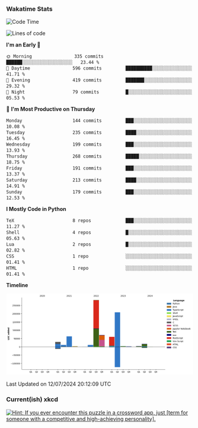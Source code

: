 ### Wakatime Stats
<!--START_SECTION:waka-->
![Code Time](http://img.shields.io/badge/Code%20Time-2%2C717%20hrs%205%20mins-blue)

![Lines of code](https://img.shields.io/badge/From%20Hello%20World%20I%27ve%20Written-766.4%20thousand%20lines%20of%20code-blue)

**I'm an Early 🐤** 

```text
🌞 Morning                335 commits         ██████░░░░░░░░░░░░░░░░░░░   23.44 % 
🌆 Daytime                596 commits         ██████████░░░░░░░░░░░░░░░   41.71 % 
🌃 Evening                419 commits         ███████░░░░░░░░░░░░░░░░░░   29.32 % 
🌙 Night                  79 commits          █░░░░░░░░░░░░░░░░░░░░░░░░   05.53 % 
```
📅 **I'm Most Productive on Thursday** 

```text
Monday                   144 commits         ███░░░░░░░░░░░░░░░░░░░░░░   10.08 % 
Tuesday                  235 commits         ████░░░░░░░░░░░░░░░░░░░░░   16.45 % 
Wednesday                199 commits         ███░░░░░░░░░░░░░░░░░░░░░░   13.93 % 
Thursday                 268 commits         █████░░░░░░░░░░░░░░░░░░░░   18.75 % 
Friday                   191 commits         ███░░░░░░░░░░░░░░░░░░░░░░   13.37 % 
Saturday                 213 commits         ████░░░░░░░░░░░░░░░░░░░░░   14.91 % 
Sunday                   179 commits         ███░░░░░░░░░░░░░░░░░░░░░░   12.53 % 
```


**I Mostly Code in Python** 

```text
TeX                      8 repos             ███░░░░░░░░░░░░░░░░░░░░░░   11.27 % 
Shell                    4 repos             █░░░░░░░░░░░░░░░░░░░░░░░░   05.63 % 
Lua                      2 repos             █░░░░░░░░░░░░░░░░░░░░░░░░   02.82 % 
CSS                      1 repo              ░░░░░░░░░░░░░░░░░░░░░░░░░   01.41 % 
HTML                     1 repo              ░░░░░░░░░░░░░░░░░░░░░░░░░   01.41 % 
```



**Timeline**

![Lines of Code chart](https://raw.githubusercontent.com/joshuajeschek/joshuajeschek/main/assets/bar_graph.png)


 Last Updated on 12/07/2024 20:12:09 UTC
<!--END_SECTION:waka-->

### Current(ish) xkcd
<a id="xkcd-a" title="Hint: If you ever encounter this puzzle in a crossword app, just [term for someone with a competitive and high-achieving personality]." href="https://www.xkcd.com" target="_blank">
        <img align="center" id="xkcd-img" src="https://imgs.xkcd.com/comics/a_crossword_puzzle.png" alt="Hint: If you ever encounter this puzzle in a crossword app, just [term for someone with a competitive and high-achieving personality]." height=300 />
</a>
